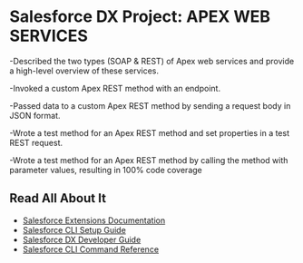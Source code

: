 # Salesforce DX Project: APEX WEB SERVICES

-Described the two types (SOAP & REST) of Apex web services and provide a high-level overview of these services.

-Invoked a custom Apex REST method with an endpoint.

-Passed data to a custom Apex REST method by sending a request body in JSON format.

-Wrote a test method for an Apex REST method and set properties in a test REST request.

-Wrote a test method for an Apex REST method by calling the method with parameter values, resulting in 100% code coverage


## Read All About It

- [Salesforce Extensions Documentation](https://developer.salesforce.com/tools/vscode/)
- [Salesforce CLI Setup Guide](https://developer.salesforce.com/docs/atlas.en-us.sfdx_setup.meta/sfdx_setup/sfdx_setup_intro.htm)
- [Salesforce DX Developer Guide](https://developer.salesforce.com/docs/atlas.en-us.sfdx_dev.meta/sfdx_dev/sfdx_dev_intro.htm)
- [Salesforce CLI Command Reference](https://developer.salesforce.com/docs/atlas.en-us.sfdx_cli_reference.meta/sfdx_cli_reference/cli_reference.htm)
